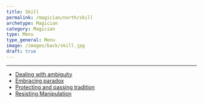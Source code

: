 ```yaml
---
title: Skill
permalink: /magician/north/skill
archetype: Magician
category: Magician
type: Menu
type_general: Menu
image: /images/back/skill.jpg
draft: true
---
```


---
- [Dealing with ambiguity](/magician/north/skill/dealing_with_ambiguity)
- [Embracing paradox](/magician/north/skill/embracing_paradox)
- [Protecting and passing tradition](/magician/north/skill/protecting_and_passing_tradition)
- [Resisting Manipulation](/magician/north/skill/resisting_manipulation)
